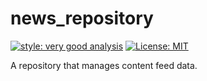 # news_repository

[![style: very good analysis][very_good_analysis_badge]][very_good_analysis_link]
[![License: MIT][license_badge]][license_link]

A repository that manages content feed data.

[license_badge]: https://img.shields.io/badge/license-MIT-blue.svg
[license_link]: https://opensource.org/licenses/MIT
[very_good_analysis_badge]: https://img.shields.io/badge/style-very_good_analysis-B22C89.svg
[very_good_analysis_link]: https://pub.dev/packages/very_good_analysis